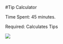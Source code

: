 #Tip Calculator

Time Spent: 45 minutes.

Required: Calculates Tips

<img src="http://i.imgur.com/7tP84KQ.gif" />
